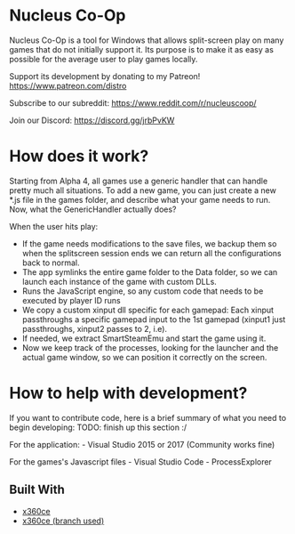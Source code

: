 # Nucleus Co-Op
Nucleus Co-Op is a tool for Windows that allows split-screen play on many games that do not initially support it.
Its purpose is to make it as easy as possible for the average user to play games locally.

Support its development by donating to my Patreon! https://www.patreon.com/distro

Subscribe to our subreddit: https://www.reddit.com/r/nucleuscoop/

Join our Discord: https://discord.gg/jrbPvKW


# How does it work?
Starting from Alpha 4, all games use a generic handler that can handle pretty much all situations.
To add a new game, you can just create a new *.js file in the games folder, and describe what your game needs to run.
Now, what the GenericHandler actually does?

When the user hits play:
- If the game needs modifications to the save files, we backup them so when the splitscreen session ends we can return all the configurations back to normal.
- The app symlinks the entire game folder to the Data folder, so we can launch each instance of the game with custom DLLs.
- Runs the JavaScript engine, so any custom code that needs to be executed by player ID runs
- We copy a custom xinput dll specific for each gamepad: Each xinput passthroughs a specific gamepad input to the 1st gamepad (xinput1 just passthroughs, xinput2 passes to 2, i.e).
- If needed, we extract SmartSteamEmu and start the game using it.
- Now we keep track of the processes, looking for the launcher and the actual game window, so we can position it correctly on the screen.


# How to help with development?
If you want to contribute code, here is a brief summary of what you need to begin developing:
TODO: finish up this section :/

For the application:
	- Visual Studio 2015 or 2017 (Community works fine)

For the games's Javascript files
	- Visual Studio Code
	- ProcessExplorer


## Built With

* [x360ce](https://github.com/x360ce/x360ce)
* [x360ce (branch used)](https://github.com/lucasassislar/x360ce)
